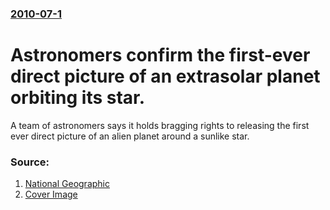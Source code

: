 ### [2010-07-1](/news/2010/07/1/index.md)

# Astronomers confirm the first-ever direct picture of an extrasolar planet orbiting its star. 

A team of astronomers says it holds bragging rights to releasing the first ever direct picture of an alien planet around a sunlike star.


### Source:

1. [National Geographic](http://news.nationalgeographic.com/news/2010/06/100630-science-space-planets-first-picture-confirmed/)
1. [Cover Image](http://news.nationalgeographic.com/content/dam/news/photos/legacy-new/news-exoplanet-first-picture_22801_990x742.ngsversion.1424662173417.adapt.1900.1.jpg)
